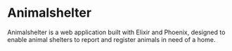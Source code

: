 # Animalshelter
Animalshelter is a web application built with Elixir and Phoenix, designed to enable animal shelters to report and register animals in need of a home.
